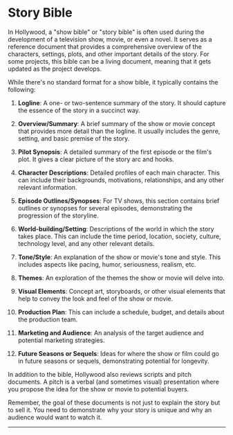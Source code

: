 # Story Bible

In Hollywood, a "show bible" or "story bible" is often used during the development of a television show, movie, or even a novel. It serves as a reference document that provides a comprehensive overview of the characters, settings, plots, and other important details of the story. For some projects, this bible can be a living document, meaning that it gets updated as the project develops.

While there's no standard format for a show bible, it typically contains the following:

1. **Logline**: A one- or two-sentence summary of the story. It should capture the essence of the story in a succinct way.

2. **Overview/Summary**: A brief summary of the show or movie concept that provides more detail than the logline. It usually includes the genre, setting, and basic premise of the story.

3. **Pilot Synopsis**: A detailed summary of the first episode or the film's plot. It gives a clear picture of the story arc and hooks.

4. **Character Descriptions**: Detailed profiles of each main character. This can include their backgrounds, motivations, relationships, and any other relevant information.

5. **Episode Outlines/Synopses**: For TV shows, this section contains brief outlines or synopses for several episodes, demonstrating the progression of the storyline.

6. **World-building/Setting**: Descriptions of the world in which the story takes place. This can include the time period, location, society, culture, technology level, and any other relevant details.

7. **Tone/Style**: An explanation of the show or movie's tone and style. This includes aspects like pacing, humor, seriousness, realism, etc.

8. **Themes**: An exploration of the themes the show or movie will delve into.

9. **Visual Elements**: Concept art, storyboards, or other visual elements that help to convey the look and feel of the show or movie.

10. **Production Plan**: This can include a schedule, budget, and details about the production team. 

11. **Marketing and Audience**: An analysis of the target audience and potential marketing strategies.

12. **Future Seasons or Sequels**: Ideas for where the show or film could go in future seasons or sequels, demonstrating potential for longevity.

In addition to the bible, Hollywood also reviews scripts and pitch documents. A pitch is a verbal (and sometimes visual) presentation where you propose the idea for the show or movie to potential buyers. 

Remember, the goal of these documents is not just to explain the story but to sell it. You need to demonstrate why your story is unique and why an audience would want to watch it.

---
